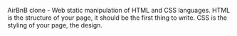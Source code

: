 AirBnB clone - Web static
 manipulation of HTML and CSS languages. HTML is the structure of your page, it should be the first thing to write. CSS is the styling of your page, the design.
